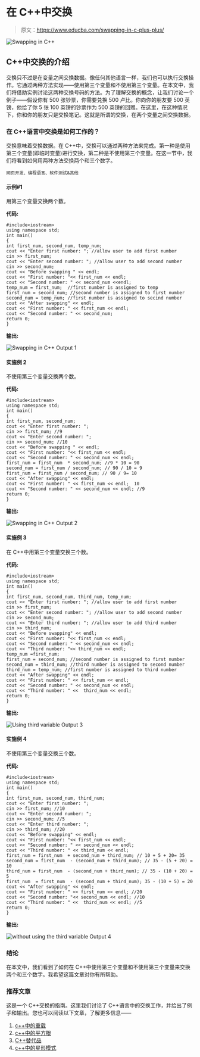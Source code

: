 # 在 C++中交换

> 原文：<https://www.educba.com/swapping-in-c-plus-plus/>

![Swapping in C++ ](img/5dce43c90d211c0c2978a0449e2effae.png)



## C++中交换的介绍

交换只不过是在变量之间交换数据。像任何其他语言一样，我们也可以执行交换操作。它通过两种方法实现——使用第三个变量和不使用第三个变量。在本文中，我们将借助实例讨论这两种交换号码的方法。为了理解交换的概念，让我们讨论一个例子——假设你有 500 张钞票，你需要兑换 500 卢比。你向你的朋友要 500 英镑，他给了你 5 张 100 英镑的钞票作为 500 英镑的回赠。在这里，在这种情况下，你和你的朋友只是交换笔记。这就是所谓的交换，在两个变量之间交换数据。

### 在 C++语言中交换是如何工作的？

交换意味着交换数据。在 C++中，交换可以通过两种方法来完成。第一种是使用第三个变量(即临时变量)进行交换，第二种是不使用第三个变量。在这一节中，我们将看到如何用两种方法交换两个和三个数字。

<small>网页开发、编程语言、软件测试&其他</small>

#### 示例#1

用第三个变量交换两个数。

**代码:**

```
#include<iostream>
using namespace std;
int main()
{
int first_num, second_num, temp_num;
cout << "Enter first number: "; //allow user to add first number
cin >> first_num;
cout << "Enter second number: "; //allow user to add second number
cin >> second_num;
cout << "Before swapping " << endl;
cout << "First number: "<< first_num << endl;
cout << "Second number: " << second_num <<endl;
temp_num = first_num;  //first number is assigned to temp
first_num = second_num; //second number is assigned to first number
second_num = temp_num; //first number is assigned to secind number
cout << "After swapping" << endl;
cout << "First number: " << first_num << endl;
cout << "Second number: " << second_num;
return 0;
}
```

**输出:**

![Swapping in C++ Output 1](img/dbfc3ecf33f7c9ea68b33a7aed06eb62.png)



#### 实施例 2

不使用第三个变量交换两个数。

**代码:**

```
#include<iostream>
using namespace std;
int main()
{
int first_num, second_num;
cout << "Enter first number: ";
cin >> first_num; //9
cout << "Enter second number: ";
cin >> second_num; //10
cout << "Before swapping " << endl;
cout << "First number: "<< first_num << endl;
cout << "Second number: " << second_num << endl;
first_num = first_num  * second_num; //9 * 10 = 90
second_num = first_num / second_num; // 90 / 10 = 9
first_num = first_num / second_num; // 90 / 9= 10
cout << "After swapping" << endl;
cout << "First number: " << first_num << endl;  10
cout << "Second number: " << second_num << endl; //9
return 0;
}
```

**输出:**

![Swapping in C++ Output 2](img/33f931d91a0a53eea398762872d3579b.png)



#### 实施例 3

在 C++中用第三个变量交换三个数。

**代码:**

```
#include<iostream>
using namespace std;
int main()
{
int first_num, second_num, third_num, temp_num;
cout << "Enter first number: "; //allow user to add first number
cin >> first_num;
cout << "Enter second number: "; //allow user to add second number
cin >> second_num;
cout << "Enter third number: "; //allow user to add third number
cin >> third_num;
cout << "Before swapping" << endl;
cout << "First number: "<< first_num << endl;
cout << "Second number: " << second_num << endl;
cout << "Third number: "<< third_num << endl;
temp_num =first_num;
first_num = second_num; //second number is assigned to first number
second_num = third_num; //third number is assigned to second number
third_num = temp_num; //first number is assigned to third number
cout << "After swapping" << endl;
cout << "First number: " << first_num << endl;
cout << "Second number: " << second_num << endl;
cout << "Third number: " <<  third_num << endl;
return 0;
}
```

**输出:**

![Using third variable Output 3](img/fea9fa5a5008f6eb163144c4e6a89312.png)



#### 实施例 4

不使用第三个变量交换三个数。

**代码:**

```
#include<iostream>
using namespace std;
int main()
{
int first_num, second_num, third_num;
cout << "Enter first number: ";
cin >> first_num; //10
cout << "Enter second number: ";
cin >> second_num; //5
cout << "Enter third number: ";
cin >> third_num; //20
cout << "Before swapping" << endl;
cout << "First number: "<< first_num << endl;
cout << "Second number: " << second_num << endl;
cout << "Third number: " << third_num << endl;
first_num = first_num  + second_num + third_num; // 10 + 5 + 20= 35
second_num = first_num  - (second_num + third_num); // 35 - (5 + 20) = 10
third_num = first_num  - (second_num + third_num); // 35 - (10 + 20) = 5
first_num  = first_num  - (second_num + third_num); 35 - (10 + 5) = 20
cout << "After swapping" << endl;
cout << "First number: " << first_num << endl; //20
cout << "Second number: "<< second_num << endl; //10
cout << "Third number: " <<  third_num << endl; //5
return 0;
}
```

**输出:**

![without using the third variable Output 4](img/48ccbf01e3e190047e9f7f9043c9fb83.png)



### 结论

在本文中，我们看到了如何在 C++中使用第三个变量和不使用第三个变量来交换两个和三个数字。我希望这篇文章对你有所帮助。

### 推荐文章

这是一个 C++交换的指南。这里我们讨论了 C++语言中的交换工作，并给出了例子和输出。您也可以阅读以下文章，了解更多信息——

1.  [c++中的重载](https://www.educba.com/overloading-in-c-plus-plus/)
2.  [c++中的平方根](https://www.educba.com/square-root-in-c-plus-plus/)
3.  [C++替代品](https://www.educba.com/c-plus-plus-alternatives/)
4.  [c++中的星形模式](https://www.educba.com/star-patterns-in-c-plus-plus/)





